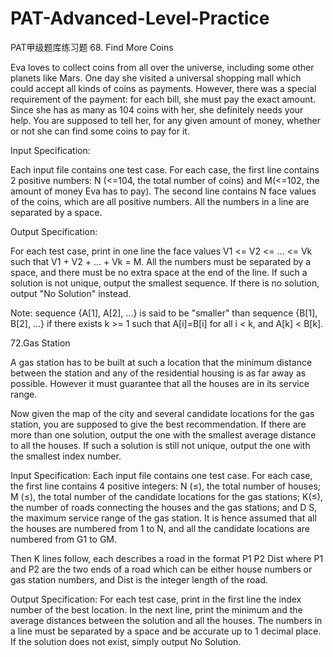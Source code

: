 # PAT-Advanced-Level-Practice
PAT甲级题库练习题
68. Find More Coins

Eva loves to collect coins from all over the universe, including some other planets like Mars. One day she visited a universal shopping mall which could accept all kinds of coins as payments. However, there was a special requirement of the payment: for each bill, she must pay the exact amount. Since she has as many as 104 coins with her, she definitely needs your help. You are supposed to tell her, for any given amount of money, whether or not she can find some coins to pay for it.

Input Specification:

Each input file contains one test case. For each case, the first line contains 2 positive numbers: N (<=104, the total number of coins) and M(<=102, the amount of money Eva has to pay). The second line contains N face values of the coins, which are all positive numbers. All the numbers in a line are separated by a space.

Output Specification:

For each test case, print in one line the face values V1 <= V2 <= ... <= Vk such that V1 + V2 + ... + Vk = M. All the numbers must be separated by a space, and there must be no extra space at the end of the line. If such a solution is not unique, output the smallest sequence. If there is no solution, output "No Solution" instead.

Note: sequence {A[1], A[2], ...} is said to be "smaller" than sequence {B[1], B[2], ...} if there exists k >= 1 such that A[i]=B[i] for all i < k, and A[k] < B[k].

72.Gas Station

A gas station has to be built at such a location that the minimum distance between the station and any of the residential housing is as far away as possible. However it must guarantee that all the houses are in its service range.

Now given the map of the city and several candidate locations for the gas station, you are supposed to give the best recommendation. If there are more than one solution, output the one with the smallest average distance to all the houses. If such a solution is still not unique, output the one with the smallest index number.

Input Specification:
Each input file contains one test case. For each case, the first line contains 4 positive integers: N (≤), the total number of houses; M (≤), the total number of the candidate locations for the gas stations; K(≤), the number of roads connecting the houses and the gas stations; and D
​S​​, the maximum service range of the gas station. It is hence assumed that all the houses are numbered from 1 to N, and all the candidate locations are numbered from G1 to GM.

Then K lines follow, each describes a road in the format
P1 P2 Dist
where P1 and P2 are the two ends of a road which can be either house numbers or gas station numbers, and Dist is the integer length of the road.

Output Specification:
For each test case, print in the first line the index number of the best location. In the next line, print the minimum and the average distances between the solution and all the houses. The numbers in a line must be separated by a space and be accurate up to 1 decimal place. If the solution does not exist, simply output No Solution.